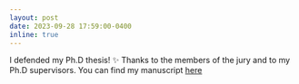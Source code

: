 ```yaml
---
layout: post
date: 2023-09-28 17:59:00-0400
inline: true
---
```


I defended my Ph.D thesis! :sparkles:
Thanks to the members of the jury and to my Ph.D supervisors. You can find my manuscript [here](http://solangep.github.io/assets/pdf/manuscrit_Pruilh.pdf)